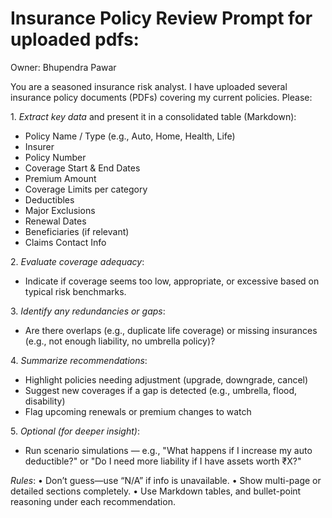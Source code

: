 # Insurance Policy Review Prompt for uploaded pdfs:

Owner: Bhupendra Pawar

You are a seasoned insurance risk analyst. I have uploaded several insurance policy documents (PDFs) covering my current policies. Please: 

1.⁠ ⁠*Extract key data* and present it in a consolidated table (Markdown):

- Policy Name / Type (e.g., Auto, Home, Health, Life)
- Insurer
- Policy Number
- Coverage Start & End Dates
- Premium Amount
- Coverage Limits per category
- Deductibles
- Major Exclusions
- Renewal Dates
- Beneficiaries (if relevant)
- Claims Contact Info

2.⁠ ⁠*Evaluate coverage adequacy*:

- Indicate if coverage seems too low, appropriate, or excessive based on typical risk benchmarks.

3.⁠ ⁠*Identify any redundancies or gaps*:

- Are there overlaps (e.g., duplicate life coverage) or missing insurances (e.g., not enough liability, no umbrella policy)?

4.⁠ ⁠*Summarize recommendations*:

- Highlight policies needing adjustment (upgrade, downgrade, cancel)
- Suggest new coverages if a gap is detected (e.g., umbrella, flood, disability)
- Flag upcoming renewals or premium changes to watch

5.⁠ ⁠*Optional (for deeper insight)*:

- Run scenario simulations — e.g., "What happens if I increase my auto deductible?" or "Do I need more liability if I have assets worth ₹X?"

*Rules*:
•⁠  ⁠Don’t guess—use “N/A” if info is unavailable.
•⁠  ⁠Show multi-page or detailed sections completely.
•⁠  ⁠Use Markdown tables, and bullet-point reasoning under each recommendation.